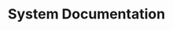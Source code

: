 ---
lang: fr
layout: doc
permalink: /fr/doc/system-doc/
redirect_from:
- /fr/doc/SystemDoc/
- /fr/wiki/SystemDoc/
redirect_to: /fr/doc/#developer-documentation
ref: 62
title: System Documentation
---